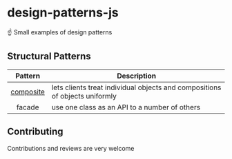 # design-patterns-js
☝️ Small examples of design patterns 


## Structural Patterns

| Pattern | Description |
|:-------:| ----------- |
| [composite](composite/script.js) | lets clients treat individual objects and compositions of objects uniformly |
| facade | use one class as an API to a number of others |


## Contributing
Contributions and reviews are very welcome

